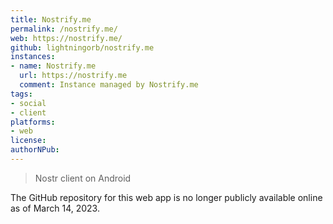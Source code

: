 ```yaml
---
title: Nostrify.me
permalink: /nostrify.me/
web: https://nostrify.me/
github: lightningorb/nostrify.me
instances:
- name: Nostrify.me
  url: https://nostrify.me
  comment: Instance managed by Nostrify.me
tags:
- social
- client
platforms:
- web
license: 
authorNPub:
---
```


> Nostr client on Android

The GitHub repository for this web app is no longer publicly available online as of March 14, 2023.

